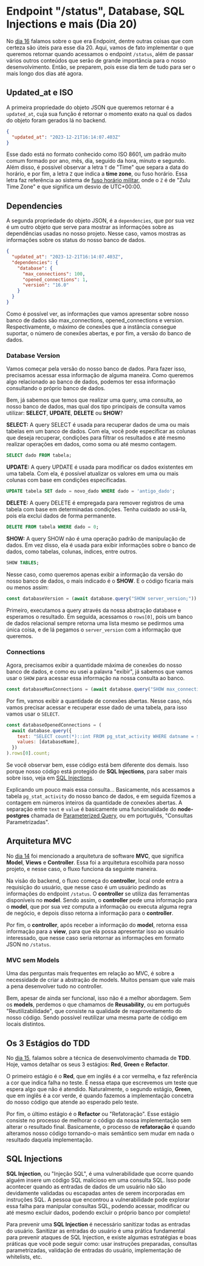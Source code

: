# Endpoint "/status", Database, SQL Injections e mais (Dia 20)
No [dia 16](https://github.com/hananitallyson/curso.dev/blob/main/dias/dia16.md#endpoint) falamos sobre o que era Endpoint, dentre outras coisas que com certeza são úteis para esse dia 20. Aqui, vamos de fato implementar o que queremos retornar quando acessamos o endpoint `/status`, além de passar vários outros conteúdos que serão de grande importância para o nosso desenvolvimento. Então, se preparem, pois esse dia tem de tudo para ser o mais longo dos dias até agora.

## Updated_at e ISO
A primeira propriedade do objeto JSON que queremos retornar é a `updated_at`, cuja sua função é retornar o momento exato na qual os dados do objeto foram gerados lá no backend.

```json
{
  "updated_at": "2023-12-21T16:14:07.403Z"
}
```

Esse dado está no formato conhecido como ISO 8601, um padrão muito comum formado por ano, mês, dia, seguido da hora, minuto e segundo. Além disso, é possível observar a letra `T` de "Time" que separa a data do horário, e por fim, a letra `Z` que indica a **time zone**, ou fuso horário. Essa letra faz referência ao sistema de [fuso horário militar](https://en.wikipedia.org/wiki/Military_time_zone), onde o `Z` é de "Zulu Time Zone" e que significa um desvio de UTC+00:00.

## Dependencies
A segunda propriedade do objeto JSON, é a `dependencies`, que por sua vez é um outro objeto que serve para mostrar as informações sobre as dependências usadas no nosso projeto. Nesse caso, vamos mostras as informações sobre os status do nosso banco de dados.

```json
{
  "updated_at": "2023-12-21T16:14:07.403Z",
  "dependencies": {
    "database": {
      "max_connections": 100,
      "opened_connections": 1,
      "version": "16.0"
    }
  }
}
```

Como é possível ver, as informações que vamos apresentar sobre nosso banco de dados são max_connections, opened_connections e version. Respectivamente, o máximo de conexões que a instância consegue suportar, o número de conexões abertas, e por fim, a versão do banco de dados.

### Database Version
Vamos começar pela versão do nosso banco de dados. Para fazer isso, precisamos acessar essa informação de alguma maneira. Como queremos algo relacionado ao banco de dados, podemos ter essa informação consultando o próprio banco de dados.

Bem, já sabemos que temos que realizar uma query, uma consulta, ao nosso banco de dados, mas qual dos tipo principais de consulta vamos utilizar: **SELECT**, **UPDATE**, **DELETE** ou **SHOW**?

**SELECT:** A query SELECT é usada para recuperar dados de uma ou mais tabelas em um banco de dados. Com ela, você pode especificar as colunas que deseja recuperar, condições para filtrar os resultados e até mesmo realizar operações em dados, como soma ou até mesmo contagem.
```sql
SELECT dado FROM tabela;
```

**UPDATE:** A query UPDATE é usada para modificar os dados existentes em uma tabela. Com ela, é possível atualizar os valores em uma ou mais colunas com base em condições especificadas.
```sql
UPDATE tabela SET dado = novo_dado WHERE dado = 'antigo_dado';
```

**DELETE:** A query DELETE é empregada para remover registros de uma tabela com base em determinadas condições. Tenha cuidado ao usá-la, pois ela exclui dados de forma permanente.
```sql
DELETE FROM tabela WHERE dado = 0;
```

**SHOW:** A query SHOW não é uma operação padrão de manipulação de dados. Em vez disso, ela é usada para exibir informações sobre o banco de dados, como tabelas, colunas, índices, entre outros.
```sql
SHOW TABLES;
```

Nesse caso, como queremos apenas exibir a informação da versão do nosso banco de dados, o mais indicado é o **SHOW**. E o código ficaria mais ou menos assim:
```javascript
const databaseVersion = (await database.query("SHOW server_version;")).rows[0].server_version;
```
Primeiro, executamos a query através da nossa abstração database e esperamos o resultado. Em seguida, acessamos o `rows[0]`, pois um banco de dados relacional sempre retorna uma lista mesmo se pedirmos uma única coisa, e de lá pegamos o `server_version` com a informação que queremos.

### Connections
Agora, precisamos exibir a quantidade máxima de conexões do nosso banco de dados, e como eu usei a palavra "exibir", já sabemos que vamos usar o `SHOW` para acessar essa informação na nossa consulta ao banco. 
```javascript
const databaseMaxConnections = (await database.query("SHOW max_connections;")).rows[0].max_connections;
```

Por fim, vamos exibir a quantidade de conexões abertas. Nesse caso, nós vamos precisar acessar e recuperar esse dado de uma tabela, para isso vamos usar o `SELECT`.
```javascript
const databaseOpenedConnections = (
  await database.query({
    text: "SELECT count(*)::int FROM pg_stat_activity WHERE datname = $1;",
    values: [databaseName],
  })
).rows[0].count;
```
Se você observar bem, esse código está bem diferente dos demais. Isso porque nosso código está protegido de **SQL Injections**, para saber mais sobre isso, veja em [SQL Injections](https://github.com/hananitallyson/curso.dev/blob/main/dias/dia20.md#sql-injections).

Explicando um pouco mais essa consulta... Basicamente, nós acessamos a tabela `pg_stat_activity` do nosso banco de dados, e em seguida fizemos a contagem em números inteiros da quantidade de conexões abertas. A separação entre `text` e `value` é basicamente uma funcionalidade do **node-postgres** chamada de [Parameterized Query](https://node-postgres.com/features/queries#parameterized-query), ou em português, "Consultas Parametrizadas".

## Arquitetura MVC
No [dia 14](https://github.com/hananitallyson/curso.dev/blob/main/dias/dia14.md) foi mencionado a arquitetura de software **MVC**, que significa **Model**, **Views** e **Controller**. Essa foi a arquitetura escolhida para nosso projeto, e nesse caso, o fluxo funciona da seguinte maneira.

Na visão do backend, o fluxo começa do **controller**, local onde entra a requisição do usuário, que nesse caso é um usuário pedindo as informações do endpoint `/status`. O **controller** se utiliza das ferramentas disponíveis no **model**. Sendo assim, o **controller** pede uma informação para o **model**, que por sua vez computa a informação ou executa alguma regra de negócio, e depois disso retorna a informação para o **controller**.

Por fim, o **controller**, após receber a informação do **model**, retorna essa informação para a **view**, para que ela possa apresentar isso ao usuário interessado, que nesse caso seria retornar as informações em formato JSON no `/status`.

### MVC sem Models
Uma das perguntas mais frequentes em relação ao MVC, é sobre a necessidade de criar a abstração de models. Muitos pensam que vale mais a pena desenvolver tudo no controller.

Bem, apesar de ainda ser funcional, isso não é a melhor abordagem. Sem os **models**, perdemos o que chamamos de **Reusability**, ou em português "Reutilizabilidade", que consiste na qualidade de reaproveitamento do nosso código. Sendo possível reutilizar uma mesma parte de código em locais distintos.

## Os 3 Estágios do TDD
No [dia 15](https://github.com/hananitallyson/curso.dev/blob/main/dias/dia15.md), falamos sobre a técnica de desenvolvimento chamada de **TDD**. Hoje, vamos detalhar os seus 3 estágios: **Red**, **Green** e **Refactor**.

O primeiro estágio é o **Red**, que em inglês é a cor vermelha, e faz referência a cor que indica falha no teste. É nessa etapa que escrevemos um teste que espera algo que não é atendido. Naturalmente, o segundo estágio, **Green**, que em inglês é a cor verde, é quando fazemos a implementação concetra do nosso código que atende ao esperado pelo teste.

Por fim, o último estágio é o **Refactor** ou "Refatoração". Esse estágio consiste no processo de melhorar o código da nossa implementação sem alterar o resultado final. Basicamente, o processo de **refatoração** é quando alteramos nosso código tornando-o mais semântico sem mudar em nada o resultado daquela implementação.

## SQL Injections
**SQL Injection**, ou "Injeção SQL", é uma vulnerabilidade que ocorre quando alguém insere um código SQL malicioso em uma consulta SQL. Isso pode acontecer quando as entradas de dados de um usuário não são devidamente validadas ou escapadas antes de serem incorporadas em instruções SQL. A pessoa que encontrou a vulnerabilidade pode explorar essa falha para manipular consultas SQL, podendo acessar, modificar ou até mesmo excluir dados, podendo excluir o próprio banco por completo!

Para prevenir uma **SQL Injection** é necessário sanitizar todas as entradas do usuário. Sanitizar as entradas do usuário é uma prática fundamental para prevenir ataques de SQL Injection, e existe algumas estratégias e boas práticas que você pode seguir como: usar instruções preparadas, consultas parametrizadas, validação de entradas do usuário, implementação de whitelists, etc.
